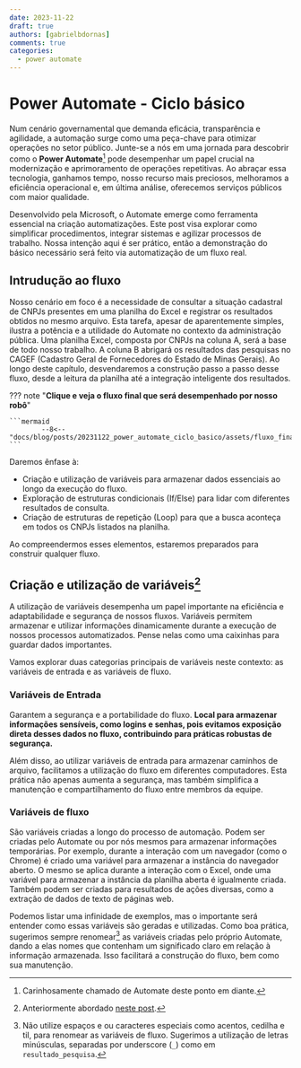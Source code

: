 ```yaml
---
date: 2023-11-22
draft: true
authors: [gabrielbdornas]
comments: true
categories:
  - power automate
---
```


# Power Automate - Ciclo básico

Num cenário governamental que demanda eficácia, transparência e agilidade, a automação surge como uma peça-chave para otimizar operações no setor público.
Junte-se a nós em uma jornada para descobrir como o **Power Automate**[^1] pode desempenhar um papel crucial na modernização e aprimoramento de operações repetitivas.
Ao abraçar essa tecnologia, ganhamos tempo, nosso recurso mais preciosos, melhoramos a eficiência operacional e, em última análise, oferecemos serviços públicos com maior qualidade.


<!-- more -->

Desenvolvido pela Microsoft, o Automate emerge como ferramenta essencial na criação automatizações.
Este post visa explorar como simplificar procedimentos, integrar sistemas e agilizar processos de trabalho.
Nossa intenção aqui é ser prático, então a demonstração do básico necessário será feito via automatização de um fluxo real.

## Intrudução ao fluxo

Nosso cenário em foco é a necessidade de consultar a situação cadastral de CNPJs presentes em uma planilha do Excel e registrar os resultados obtidos no mesmo arquivo.
Esta tarefa, apesar de aparentemente simples, ilustra a potência e a utilidade do Automate no contexto da administração pública.
Uma planilha Excel, composta por CNPJs na coluna A, será a base de todo nosso trabalho.
A coluna B abrigará os resultados das pesquisas no CAGEF (Cadastro Geral de Fornecedores do Estado de Minas Gerais).
Ao longo deste capítulo, desvendaremos a construção passo a passo desse fluxo, desde a leitura da planilha até a integração inteligente dos resultados.

??? note "**Clique e veja o fluxo final que será desempenhado por nosso robô**"

    ```mermaid
            --8<-- "docs/blog/posts/20231122_power_automate_ciclo_basico/assets/fluxo_final.md"
    ```

Daremos ênfase à:

- Criação e utilização de variáveis para armazenar dados essenciais ao longo da execução do fluxo.
- Exploração de estruturas condicionais (If/Else) para lidar com diferentes resultados de consulta.
- Criação de estruturas de repetição (Loop) para que a busca aconteça em todos os CNPJs listados na planilha.

Ao compreendermos esses elementos, estaremos preparados para construir qualquer fluxo.

## Criação e utilização de variáveis[^2]

A utilização de variáveis desempenha um papel importante na eficiência e adaptabilidade e segurança de nossos fluxos.
Variáveis permitem armazenar e utilizar informações dinamicamente durante a execução de nossos processos automatizados.
Pense nelas como uma caixinhas para guardar dados importantes.

Vamos explorar duas categorias principais de variáveis neste contexto: as variáveis de entrada e as variáveis de fluxo.

### Variáveis de Entrada

Garantem a segurança e a portabilidade do fluxo.
**Local para armazenar informações sensíveis, como logins e senhas, pois evitamos exposição direta desses dados no fluxo, contribuindo para práticas robustas de segurança.**

Além disso, ao utilizar variáveis de entrada para armazenar caminhos de arquivo, facilitamos a utilização do fluxo em diferentes computadores.
Esta prática não apenas aumenta a segurança, mas também simplifica a manutenção e compartilhamento do fluxo entre membros da equipe.

### Variáveis de fluxo

São variáveis criadas a longo do processo de automação.
Podem ser criadas pelo Automate ou por nós mesmos para armazenar informações temporárias.
Por exemplo, durante a interação com um navegador (como o Chrome) é criado uma variável para armazenar a instância do navegador aberto.
O mesmo se aplica durante a interação com o Excel, onde uma variável para armazenar a instância da planilha aberta é igualmente criada.
Também podem ser criadas para resultados de ações diversas, como a extração de dados de texto de páginas web.

Podemos listar uma infinidade de exemplos, mas o importante será entender
como essas variáveis são geradas e utilizadas.
Como boa prática, sugerimos sempre renomear[^3] as variáveis criadas pelo próprio Automate, dando a elas nomes que contenham um significado claro em relação à informação armazenada.
Isso facilitará a construção do fluxo, bem como sua manutenção.

[^1]: Carinhosamente chamado de Automate deste ponto em diante.
[^2]: Anteriormente abordado [neste post](../20231019_criar_editar_instancias_variaveis_automate/index.md).
[^3]: Não utilize espaços e ou caracteres especiais como acentos, cedilha e til, para renomear as variáveis de fluxo. Sugerimos a utilização de letras minúsculas, separadas por underscore (`_`) como em `resultado_pesquisa`.
